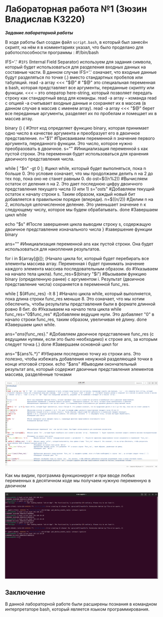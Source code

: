 # Лабораторная работа №1 (Зюзин Владислав К3220)

***Задание лабораторной работы***

В ходе работы был создан файл `script.bash`, в который был занесён скрипт, на нём я в комментариях указал, что было проделано для работоспособности программы : 
#!/bin/bash

IFS='.'     #`IFS` (Internal Field Separator) используем для задания символа, который будет использоваться для разделения входных данных на составные части. В данном случае IFS='.' означает, что входные данные будут разделяться по точке (.) вместо стандартных пробелов или табуляций.
read -a array <<< "$@"   # "$@" это специальная переменная в bash, которая представляет все аргументы, переданные скрипту или функции. <<< – это оператор here-string, который позволяет передать строку как стандартный ввод для команды. read -a array – команда read с опцией -a считывает входные данные и сохраняет их в массив (в данном случае в массив с именем array). read -a array <<< "$@" берет все переданные аргументы, разделяет их по пробелам и помещает их в массив array. 


binary () {    #Этот код определяет функцию binary, которая принимает одно число в качестве аргумента и преобразует его в двоичное представление.
n="$1"      #Присваиваем переменной n значение первого аргумента,   переданного функции. Это число, которое нужно преобразовать в двоичное.
s=""      #Инициализация переменной s как пустой строки. Эта переменная будет использоваться для хранения двоичного представления числа.

while [ "$n" -gt 0 ]; #цикл while, который будет выполняться, пока n больше 0. Это условие означает, что мы продолжаем делить n на 2 до тех пор, пока оно не станет равным 0.
do       
ost=$((n%2))    #Вычисляем остаток от деления n на 2. Это дает последнюю цифру двоичного представления текущего числа (0 или 1)
s="$ost$s"    #Добавляем текущий остаток к началу строки s. Таким образом, каждый новый бит добавляется в правильном порядке (впереди).
n=$((n/2))    #Делим n на 2, используя целочисленное деление. Это уменьшает значение n к следующему числу, которое мы будем обрабатывать.
done      #Завершаем цикл while

echo "$s"    #После завершения цикла выводим строку s, содержащую двоичное представление изначального числа
}      #завершение функции binary

ans=""      #Инициализация переменной ans как пустой строки. Она будет использоваться для накопления результатов.
      
for i in ${array[@]};  (Начало цикла for, который будет перебирать все элементы массива array. Переменная i будет принимать значение каждого элемента массива последовательным образом.
do      #Указываем на начало тела цикла).
 func_res=$(binary "$i")  #Вызываем функцию binary (определенную ранее) с аргументом i. Результат (двоичное представление числа) сохраняется в переменной func_res.
  
 while [ ${#func_res} -lt 8 ]  #Начало цикла while, который выполняется, пока длина строки func_res меньше 8. Это означает, что мы хотим обеспечить, чтобы результаты представления были в формате длинной ровно 8 бит.
 do        #Указываем на начало тела цикла while
  func_res="0$func_res"    #Добавляем ведущие нули. Это добавляет "0" в начало строки func_res, таким образом, увеличивая её длину.
 done        #Завершаем цикл while.


 ans="${ans}${func_res}."  #Добавляем двоичное представление func_res (с ведущими нулями, если это было необходимо) к строке ans, за которым следует точка (.)
done        #Завершаем основной цикл for

ans="${ans%.*}"      #Убираем последнюю точку из строки ans. Это полезно, чтобы избежать добавления ненужной разделяющей точки в конце итоговой строки.    
echo "$ans"      #Выводим окончательный результат ans, который содержит двоичные представления элементов массива, разделённые точками


![0st prtsc](png1.png)

Как мы видим, программа функционирует и при вводе любых переменных в десятичном коде мы получаем нужную переменную в двоичном

![0st prtsc](png2.png)

## Заключение

В данной лабораторной работе были расширены познания в командном интерпретаторе bash, который является языĸом программирования.

